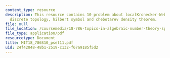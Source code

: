 ```yaml
---
content_type: resource
description: This resource contains 10 problem about localKronecker-Webertheorem,
  discrete topology, hilbert symbol and chebotarev density theorem.
file: null
file_location: /coursemedia/18-786-topics-in-algebraic-number-theory-spring-2010/24f4204848b12519c132f67a9185f5d2_MIT18_786S10_pset11.pdf
file_type: application/pdf
resourcetype: Document
title: MIT18_786S10_pset11.pdf
uid: 24f42048-48b1-2519-c132-f67a9185f5d2
---
```

